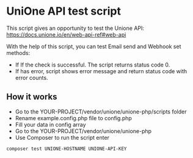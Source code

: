 # UniOne API test script
This script gives an opportunity to test the Unione API: https://docs.unione.io/en/web-api-ref#web-api

With the help of this script, you can test Email send and Webhook set methods:

* If If the check is successful. The script returns status code 0.
* If has error, script shows error message and return status code with error counts.



## How it works
* Go to the YOUR-PROJECT/vendor/unione/unione-php/scripts folder
* Rename example.config.php file to config.php
* Fill your data in config array
* Go to the YOUR-PROJECT/vendor/unione/unione-php
* Use Composer to run the script enter
```bash
composer test UNIONE-HOSTNAME UNIONE-API-KEY
```



